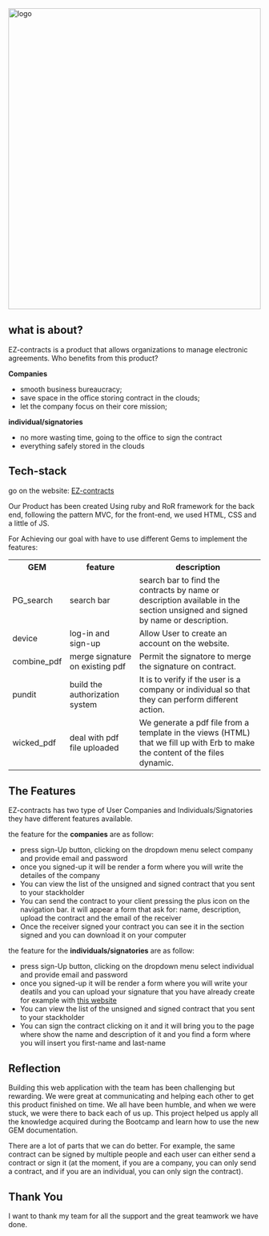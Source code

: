 <img src="/app/assets/images/EZContractBlack.png" alt="logo" width="100%" height="600">

<h2>what is about?</h2>
<p> EZ-contracts is a product that allows organizations to manage electronic agreements.
Who benefits from this product?</p>

<strong> Companies </strong>
<ul>
  <li>smooth business bureaucracy;</li>
  <li>save space in the office storing contract in the clouds;</li>
  <li>let the company focus on their core mission;</li>
</ul>
<strong> individual/signatories</strong>
<ul>
  <li>no more wasting time, going to the office to sign the contract</li>
  <li>everything safely stored in the clouds</li>
</ul>

<h2>Tech-stack</h2>
<p>go on the website: <a href="https://signing-contr.herokuapp.com/" target="_blank">EZ-contracts</a></p>


<p>Our Product has been created Using ruby and RoR framework for the back end, following the pattern MVC,  for the front-end, we used HTML, CSS and a little of JS.</p>
<p>For Achieving our goal with have to use different Gems to implement the features:</p>

<table>
  <tr>
    <th>GEM</th>
    <th>feature</th>
    <th>description</th>
  </tr>
  <tr>
    <td>PG_search</td>
    <td>search bar</td>
     <td>search bar to find the contracts by name or description available in the section unsigned and signed by name or description.</td>
  </tr>
  <tr>
    <td>device</td>
    <td>log-in and sign-up</td>
    <td>Allow User to create an account on the website.</td>
  </tr>
  <tr>
    <td>combine_pdf</td>
    <td>merge signature on existing pdf</td>
    <td>Permit the signatore to merge the signature on contract.</td>
  </tr>
  <tr>
    <td>pundit</td>
    <td>build the authorization system</td>
    <td>It is to verify if the user is a company or individual so that they can perform different action.</td>
  </tr>
  <tr>
    <td>wicked_pdf</td>
    <td>deal with pdf file uploaded</td>
    <td>We generate a pdf file from a template in the views (HTML) that we fill up with Erb to make the content of the files dynamic. </td>
  </tr>
</table>



<h2>The Features</h2>
<p>EZ-contracts has two type of User Companies and Individuals/Signatories they have different features available. </p>


<p>the feature for the <strong>companies</strong> are as follow: </p>
<ul>
  <li> press sign-Up button, clicking on the dropdown menu select company and provide email and password</li>
  <li>once you signed-up it will be render a form where you will write the detailes of the company</li>
  <li>You can view the list of the unsigned and signed contract that you sent to your stackholder</li>
  <li>You can send the contract to your client pressing the plus icon on the navigation bar. it will appear a form that ask for: name, description, upload the contract and the email of the receiver </li>
  <li>Once the receiver signed your contract you can see it in the section signed and you can download it on your computer</li> 
</ul>

<p>the feature for the <strong> individuals/signatories</strong> are as follow: </p>
<ul>
  <li> press sign-Up button, clicking on the dropdown menu select individual and provide email and password</li>
  <li>once you signed-up it will be render a form where you will write your deatils and you can upload your signature that you have already create for example with <a href="https://signature-generator.com/" target="_blank">this website</a> </li>
  <li>You can view the list of the unsigned and signed contract that you sent to your stackholder</li>
  <li>You can sign the contract clicking on it and it will bring you to the page where show the name and description of it and you find a form where you will insert you first-name and last-name </li>
</ul>

<h2>Reflection</h2>
Building this web application with the team has been challenging but rewarding. We were great at communicating and helping each other to get this product finished on time. We all have been humble, and when we were stuck, we were there to back each of us up. 
This project helped us apply all the knowledge acquired during the Bootcamp and learn how to use the new GEM documentation.

There are a lot of parts that we can do better. For example, the same contract can be signed by multiple people and each user can either send a contract or sign it (at the moment, if you are a company, you can only send a contract, and if you are an individual, you can only sign the contract).

<h2>Thank You</h2>
I want to thank my team for all the support and the great teamwork we have done. 

